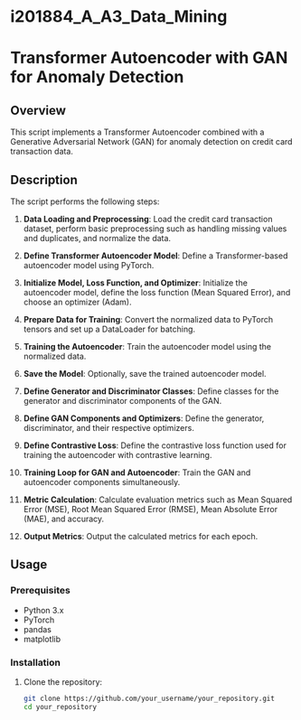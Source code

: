 # i201884_A_A3_Data_Mining
# Transformer Autoencoder with GAN for Anomaly Detection

## Overview

This script implements a Transformer Autoencoder combined with a Generative Adversarial Network (GAN) for anomaly detection on credit card transaction data.

## Description

The script performs the following steps:

1. **Data Loading and Preprocessing**: Load the credit card transaction dataset, perform basic preprocessing such as handling missing values and duplicates, and normalize the data.

2. **Define Transformer Autoencoder Model**: Define a Transformer-based autoencoder model using PyTorch.

3. **Initialize Model, Loss Function, and Optimizer**: Initialize the autoencoder model, define the loss function (Mean Squared Error), and choose an optimizer (Adam).

4. **Prepare Data for Training**: Convert the normalized data to PyTorch tensors and set up a DataLoader for batching.

5. **Training the Autoencoder**: Train the autoencoder model using the normalized data.

6. **Save the Model**: Optionally, save the trained autoencoder model.

7. **Define Generator and Discriminator Classes**: Define classes for the generator and discriminator components of the GAN.

8. **Define GAN Components and Optimizers**: Define the generator, discriminator, and their respective optimizers.

9. **Define Contrastive Loss**: Define the contrastive loss function used for training the autoencoder with contrastive learning.

10. **Training Loop for GAN and Autoencoder**: Train the GAN and autoencoder components simultaneously.

11. **Metric Calculation**: Calculate evaluation metrics such as Mean Squared Error (MSE), Root Mean Squared Error (RMSE), Mean Absolute Error (MAE), and accuracy.

12. **Output Metrics**: Output the calculated metrics for each epoch.

## Usage

### Prerequisites

- Python 3.x
- PyTorch
- pandas
- matplotlib

### Installation

1. Clone the repository:

   ```bash
   git clone https://github.com/your_username/your_repository.git
   cd your_repository
